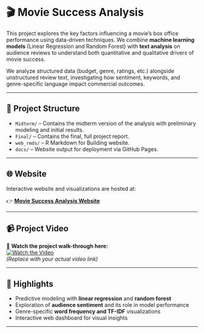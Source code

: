 # 🎬 Movie Success Analysis

This project explores the key factors influencing a movie’s box office performance using data-driven techniques. We combine **machine learning models** (Linear Regression and Random Forest) with **text analysis** on audience reviews to understand both quantitative and qualitative drivers of movie success.

We analyze structured data (budget, genre, ratings, etc.) alongside unstructured review text, investigating how sentiment, keywords, and genre-specific language impact commercial outcomes.

---

## 📁 Project Structure

- `Midterm/` – Contains the midterm version of the analysis with preliminary modeling and initial results.
- `Final/` – Contains the final, full project report.
- `web_rmds/` – R Markdown for Building website.
- `docs/` – Website output for deployment via GitHub Pages.

---

## 🌐 Website

Interactive website and visualizations are hosted at:

👉 **[Movie Success Analysis Website](https://dennis-ding1.github.io/movie-success-analysis/)**  

---

## 📹 Project Video

🎥 **Watch the project walk-through here:**  
[![Watch the Video](https://img.shields.io/badge/YouTube-Watch-red?logo=youtube)](https://youtu.be/gtZV-0I0rvI)  
*(Replace with your actual video link)*

---

## 📌 Highlights

- Predictive modeling with **linear regression** and **random forest**
- Exploration of **audience sentiment** and its role in model performance
- Genre-specific **word frequency and TF-IDF** visualizations
- Interactive web dashboard for visual insights

---

